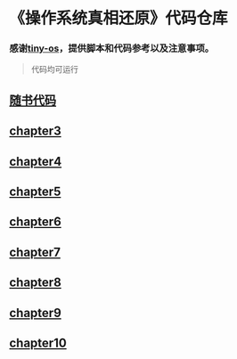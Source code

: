 # 《操作系统真相还原》代码仓库

### 感谢[tiny-os](https://github.com/seaswalker/tiny-os.git)，提供脚本和代码参考以及注意事项。

> 代码均可运行

## [随书代码](./elephant)

## [chapter3](./chapter3)

## [chapter4](./chapter4)

## [chapter5](./chapter5)

## [chapter6](./chapter6)

## [chapter7](./chapter7)

## [chapter8](./chapter8)

## [chapter9](./chapter9)

## [chapter10](./chapter10)
